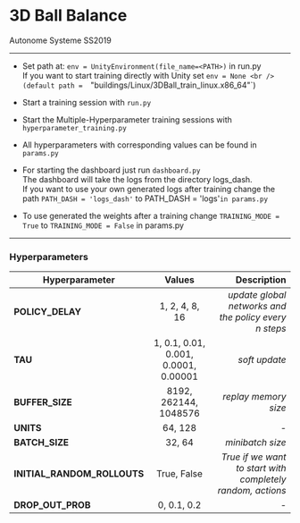 # 3D Ball Balance
Autonome Systeme SS2019
___

- Set path at: `env = UnityEnvironment(file_name=<PATH>)` in run.py
<br /> If you want to start training directly with Unity set `env = None
<br />(default path =  `"buildings/Linux/3DBall_train_linux.x86_64"`)

- Start a training session with `run.py`

- Start the Multiple-Hyperparameter training sessions with `hyperparameter_training.py`

- All hyperparameters with corresponding values can be found in `params.py`

- For starting the dashboard just run `dashboard.py`
<br/> The dashboard will take the logs from the directory logs_dash. 
<br/>If you want to use your own generated logs after training change the path `PATH_DASH = 'logs_dash'` to PATH_DASH = 'logs'` in params.py
`
- To use generated the weights after a training change `TRAINING_MODE = True` to `TRAINING_MODE = False` in params.py
___

### Hyperparameters

| Hyperparameter| Values| Description  |
| ------------- |:-------------:| -----:|
|**POLICY_DELAY**| 1, 2, 4, 8, 16 | _update global networks  and the policy every n steps_ |
| **TAU**| 1, 0.1, 0.01, 0.001, 0.0001, 0.00001| _soft update_ |
| **BUFFER_SIZE**| 8192, 262144, 1048576| _replay memory size_ |
| **UNITS**| 64, 128| _-_ |
| **BATCH_SIZE**| 32, 64| _minibatch size_ |
| **INITIAL_RANDOM_ROLLOUTS**| True, False| _True if we want to start with completely random, actions_ |
| **DROP_OUT_PROB**| 0, 0.1, 0.2| _-_ |


